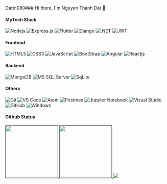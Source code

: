 Dattn080### Hi there, I'm Nguyen Thanh Dat 	:frog:

#### MyTech Stack
![Nodejs](https://img.shields.io/badge/-Nodejs-black?style=flat-square&logo=Node.js)
![Express.js](https://img.shields.io/badge/express.js-%23404d59.svg?style=flat-square&logo=express&logoColor=%2361DAFB)
![Flutter](https://img.shields.io/badge/Flutter-%2302569B.svg?style=flat-square&logo=Flutter&logoColor=white)
![Django](https://img.shields.io/badge/Django-092E20?style=flat-square&logo=django&logoColor=white)
![.NET](https://img.shields.io/badge/.NET-5C2D91?style=flat-square&logo=.net&logoColor=white)
![JWT](https://img.shields.io/badge/JWT-black?style=flat-square&logo=JSON%20web%20tokens)

#### Frontend
![HTML5](https://img.shields.io/badge/-HTML5-%23E44D27?style=flat-square&logo=html5&logoColor=ffffff)
![CSS3](https://img.shields.io/badge/-CSS3-%231572B6?style=flat-square&logo=css3)
![JavaScript](https://img.shields.io/badge/-JavaScript-%23F7DF1C?style=flat-square&logo=javascript&logoColor=000000&labelColor=%23F7DF1C&color=%23FFCE5A)
![BootStrap](https://img.shields.io/badge/Bootstrap-563D7C?style=flat-square&logo=bootstrap&logoColor=white)
![Angular](https://img.shields.io/badge/Angular-DD0031?style=flat-square&logo=angular&logoColor=white)
![Reactjs](https://img.shields.io/badge/React-20232A?style=flat-square&logo=react&logoColor=61DAFB)


#### Backend
![MongoDB](https://img.shields.io/badge/MongoDB-4EA94B?style=flat-square&logo=mongodb&logoColor=white)
![MS SQL Server](http://img.shields.io/badge/-MS%20SQL%20Server-CC2927?style=flat-square&logo=microsoft-sql-server&logoColor=ffffff)
![SqLite](https://img.shields.io/badge/SQLite-07405E?style=flat-square&logo=sqlite&logoColor=white)

#### Others
![Git](https://img.shields.io/badge/-Git-%23F05032?style=flat-square&logo=git&logoColor=%23ffffff)
![VS Code](http://img.shields.io/badge/-VS%20Code-007ACC?style=flat-square&logo=visual-studio-code&logoColor=ffffff)
![Atom](https://img.shields.io/badge/Atom-%2366595C.svg?style=flat-square&logo=atom&logoColor=white)
![Postman](https://img.shields.io/badge/Postman-FF6C37?style=flat-square&logo=postman&logoColor=white)
![Jupyter Notebook](https://img.shields.io/badge/jupyter-%23FA0F00.svg?style=flat-square&logo=jupyter&logoColor=white)
![Visual Studio](https://img.shields.io/badge/Visual%20Studio-5C2D91.svg?style=flat-square&logo=visual-studio&logoColor=white)
![GitHub](https://img.shields.io/badge/-GitHub-181717?style=flat-square&logo=github)
![Windows](http://img.shields.io/badge/-Windows-0078D6?style=flat-square&logo=windows&logoColor=ffffff)

#### Github Status
  <a href="">
  <img src="https://github-readme-stats.vercel.app/api/top-langs/?username=Dattn0801&layout=compact&theme=tokyonight&langs_count=6" height="165">
  <img src="https://github-readme-stats.vercel.app/api?username=Dattn0801&show_icons=true&theme=tokyonight" height="165">
  <img src=https://github-readme-stats-git-masterrstaa-rickstaa.vercel.app/api?username=adityaseth777&&show_icons=true&theme=dark>
</a>
